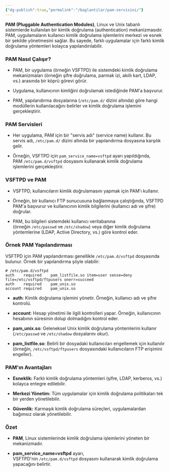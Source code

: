 ```yaml
---
{"dg-publish":true,"permalink":"/baglantilar/pam-servisini/"}
---
```


**PAM (Pluggable Authentication Modules)**, Linux ve Unix tabanlı sistemlerde kullanılan bir kimlik doğrulama (authentication) mekanizmasıdır. PAM, uygulamaların kullanıcı kimlik doğrulama işlemlerini merkezi ve esnek bir şekilde yönetmesini sağlar. Bu sayede, farklı uygulamalar için farklı kimlik doğrulama yöntemleri kolayca yapılandırılabilir.

### PAM Nasıl Çalışır?

- PAM, bir uygulama (örneğin VSFTPD) ile sistemdeki kimlik doğrulama mekanizmaları (örneğin şifre doğrulama, parmak izi, akıllı kart, LDAP, vs.) arasında bir köprü görevi görür.
    
- Uygulama, kullanıcının kimliğini doğrulamak istediğinde PAM'a başvurur.
    
- PAM, yapılandırma dosyalarına (`/etc/pam.d/` dizini altında) göre hangi modüllerin kullanılacağını belirler ve kimlik doğrulama işlemini gerçekleştirir.
    

### PAM Servisleri

- Her uygulama, PAM için bir "servis adı" (service name) kullanır. Bu servis adı, `/etc/pam.d/` dizini altında bir yapılandırma dosyasına karşılık gelir.
    
- Örneğin, VSFTPD için `pam_service_name=vsftpd` ayarı yapıldığında, PAM `/etc/pam.d/vsftpd` dosyasını kullanarak kimlik doğrulama işlemlerini gerçekleştirir.
    

### VSFTPD ve PAM

- VSFTPD, kullanıcıların kimlik doğrulamasını yapmak için PAM'ı kullanır.
    
- Örneğin, bir kullanıcı FTP sunucusuna bağlanmaya çalıştığında, VSFTPD PAM'a başvurur ve kullanıcının kimlik bilgilerini (kullanıcı adı ve şifre) doğrular.
    
- PAM, bu bilgileri sistemdeki kullanıcı veritabanına (örneğin `/etc/passwd` ve `/etc/shadow`) veya diğer kimlik doğrulama yöntemlerine (LDAP, Active Directory, vs.) göre kontrol eder.
    

### Örnek PAM Yapılandırması

VSFTPD için PAM yapılandırması genellikle `/etc/pam.d/vsftpd` dosyasında bulunur. Örnek bir yapılandırma şöyle olabilir:

```
# /etc/pam.d/vsftpd
auth    required    pam_listfile.so item=user sense=deny file=/etc/vsftpd/ftpusers onerr=succeed
auth    required    pam_unix.so
account required    pam_unix.so
```

- **auth**: Kimlik doğrulama işlemini yönetir. Örneğin, kullanıcı adı ve şifre kontrolü.
    
- **account**: Hesap yönetimi ile ilgili kontrolleri yapar. Örneğin, kullanıcının hesabının süresinin dolup dolmadığını kontrol eder.
    
- **pam_unix.so**: Geleneksel Unix kimlik doğrulama yöntemlerini kullanır (`/etc/passwd` ve `/etc/shadow` dosyalarını okur).
    
- **pam_listfile.so**: Belirli bir dosyadaki kullanıcıları engellemek için kullanılır (örneğin, `/etc/vsftpd/ftpusers` dosyasındaki kullanıcıların FTP erişimini engeller).
    

### PAM'ın Avantajları

- **Esneklik:** Farklı kimlik doğrulama yöntemleri (şifre, LDAP, kerberos, vs.) kolayca entegre edilebilir.
    
- **Merkezi Yönetim:** Tüm uygulamalar için kimlik doğrulama politikaları tek bir yerden yönetilebilir.
    
- **Güvenlik:** Karmaşık kimlik doğrulama süreçleri, uygulamalardan bağımsız olarak yönetilebilir.
    

### Özet

- **PAM**, Linux sistemlerinde kimlik doğrulama işlemlerini yöneten bir mekanizmadır.
    
- **pam_service_name=vsftpd** ayarı, VSFTPD'nin `/etc/pam.d/vsftpd` dosyasını kullanarak kimlik doğrulama yapacağını belirtir.